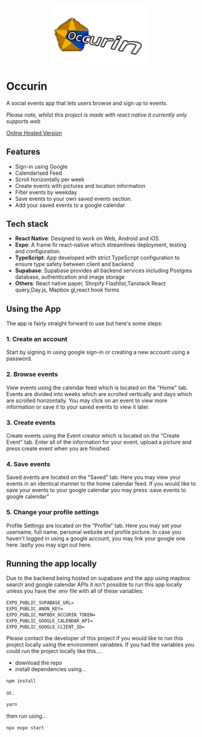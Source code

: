 <div align="center">
<img src="./src/assets/splash.png" style="width:50%">
</div>

# Occurin

A social events app that lets users browse and sign up to events.

*Please note, whilst this project is made with react native it currently only supports web*

[Online Hosted Version](https://main--occurin.netlify.app/)

## Features

- Sign-in using Google
- Calendarised Feed
- Scroll horizontally per week
- Create events with pictures and location information
- Filter events by weekday
- Save events to your own saved events section.
- Add your saved events to a google calendar

## Tech stack

- **React Native**: Designed to work on Web, Android and iOS
- **Expo**: A frame fir react-native which streamlines deployment, testing and configuration.
- **TypeScript**: App developed with strict TypeScript configuration to ensure type safety between client and backend
- **Supabase**: Supabase provides all backend services including Postgres database, authentication and image storage
- **Others**: React native paper, Shopify Flashlist,Tanstack React query,Day.js, Mapbox gl,react hook forms

## Using the App

The app is fairly straight forward to use but here's some steps:

### 1. Create an account

Start by signing in using google sign-in or creating a new account using a password.

### 2. Browse events

View events using the calendar feed which is located on the "Home" tab. Events are divided into weeks which are scrolled vertically and days which are scrolled horizontally. You may click on an event to view more information or save it to your saved events to view it later.

### 3. Create events

Create events using the Event creator which is located on the "Create Event" tab. Enter all of the information for your event, upload a picture and press create event when you are finished.

### 4. Save events

Saved events are located on the "Saved" tab. Here you may view your events in an identical manner to the home calendar feed. If you would like to save your events to your google calendar you may press :save events to google calendar"

### 5. Change your profile settings

Profile Settings are located on the "Profile" tab. Here you may set your username, full name, personal website and profile picture. In case you haven't logged in using a google account, you may link your google one here. lastly you may sign out here.

## Running the app locally

Due to the backend being hosted on supabase and the app using mapbox search and google calendar APIs it isn't possible to run this app locally unless you have the .env file with all of these variables:

```env
EXPO_PUBLIC_SUPABASE_URL=
EXPO_PUBLIC_ANON_KEY=
EXPO_PUBLIC_MAPBOX_OCCURIN_TOKEN=
EXPO_PUBLIC_GOOGLE_CALENDAR_API=
EXPO_PUBLIC_GOOGLE_CLIENT_ID=
```

Please contact the developer of this project if you would like to run this project locally using the environment variables.
If you had the variables you could run the project locally like this....

- download the repo
- install dependencies using...

```bash
npm install
```

or..

```bash
yarn
```

then run using...

```bash
npx expo start
```
